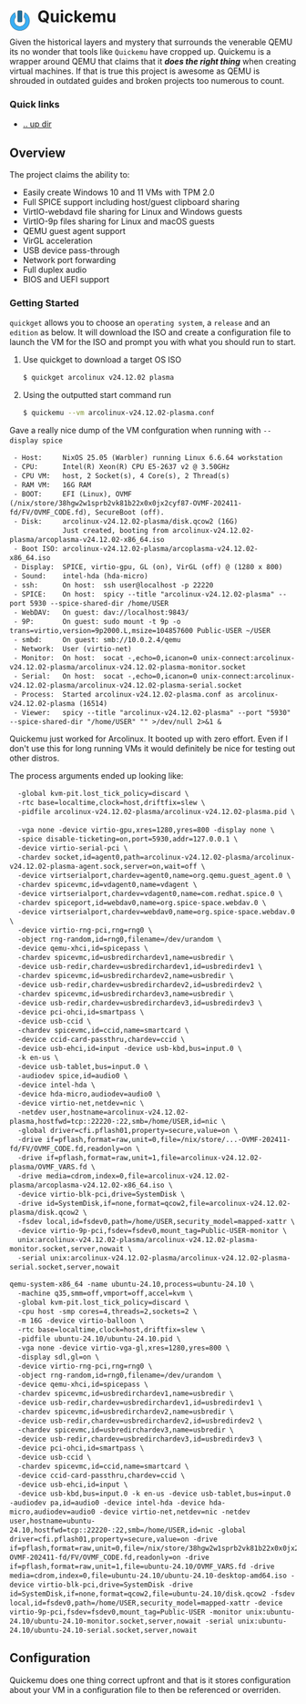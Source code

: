 # Quickemu <img style="margin: 6px 13px 0px 0px" align="left" src="../../../../data/images/logo_36x36.png" />

Given the historical layers and mystery that surrounds the venerable QEMU its no wonder that tools 
like `Quickemu` have cropped up.  Quickemu is a wrapper around QEMU that claims that it ***does the 
right thing*** when creating virtual machines. If that is true this project is awesome as QEMU is 
shrouded in outdated guides and broken projects too numerous to count.

### Quick links
- [.. up dir](../README.md)

## Overview
The project claims the ability to:
* Easily create Windows 10 and 11 VMs with TPM 2.0
* Full SPICE support including host/guest clipboard sharing
* VirtIO-webdavd file sharing for Linux and Windows guests
* VirtIO-9p files sharing for Linux and macOS guests
* QEMU guest agent support
* VirGL acceleration
* USB device pass-through
* Network port forwarding
* Full duplex audio
* BIOS and UEFI support

### Getting Started
`quickget` allows you to choose an `operating system`, a `release` and an `edition` as below. It will 
download the ISO and create a configuration file to launch the VM for the ISO and prompt you with 
what you should run to start.

1. Use quickget to download a target OS ISO
   ```bash
   $ quickget arcolinux v24.12.02 plasma
   ```
2. Using the outputted start command run
   ```bash
   $ quickemu --vm arcolinux-v24.12.02-plasma.conf
   ```

Gave a really nice dump of the VM confguration when running with `--display spice`
```
 - Host:     NixOS 25.05 (Warbler) running Linux 6.6.64 workstation
 - CPU:      Intel(R) Xeon(R) CPU E5-2637 v2 @ 3.50GHz
 - CPU VM:   host, 2 Socket(s), 4 Core(s), 2 Thread(s)
 - RAM VM:   16G RAM
 - BOOT:     EFI (Linux), OVMF (/nix/store/38hgw2w1sprb2vk81b22x0x0jx2cyf87-OVMF-202411-fd/FV/OVMF_CODE.fd), SecureBoot (off).
 - Disk:     arcolinux-v24.12.02-plasma/disk.qcow2 (16G)
             Just created, booting from arcolinux-v24.12.02-plasma/arcoplasma-v24.12.02-x86_64.iso
 - Boot ISO: arcolinux-v24.12.02-plasma/arcoplasma-v24.12.02-x86_64.iso
 - Display:  SPICE, virtio-gpu, GL (on), VirGL (off) @ (1280 x 800)
 - Sound:    intel-hda (hda-micro)
 - ssh:      On host:  ssh user@localhost -p 22220
 - SPICE:    On host:  spicy --title "arcolinux-v24.12.02-plasma" --port 5930 --spice-shared-dir /home/USER
 - WebDAV:   On guest: dav://localhost:9843/
 - 9P:       On guest: sudo mount -t 9p -o trans=virtio,version=9p2000.L,msize=104857600 Public-USER ~/USER
 - smbd:     On guest: smb://10.0.2.4/qemu
 - Network:  User (virtio-net)
 - Monitor:  On host:  socat -,echo=0,icanon=0 unix-connect:arcolinux-v24.12.02-plasma/arcolinux-v24.12.02-plasma-monitor.socket
 - Serial:   On host:  socat -,echo=0,icanon=0 unix-connect:arcolinux-v24.12.02-plasma/arcolinux-v24.12.02-plasma-serial.socket
 - Process:  Started arcolinux-v24.12.02-plasma.conf as arcolinux-v24.12.02-plasma (16514)
 - Viewer:   spicy --title "arcolinux-v24.12.02-plasma" --port "5930" --spice-shared-dir "/home/USER" "" >/dev/null 2>&1 &
```

Quickemu just worked for Arcolinux. It booted up with zero effort. Even if I don't use this for long 
running VMs it would definitely be nice for testing out other distros.

The process arguments ended up looking like:
```
  -global kvm-pit.lost_tick_policy=discard \
  -rtc base=localtime,clock=host,driftfix=slew \
  -pidfile arcolinux-v24.12.02-plasma/arcolinux-v24.12.02-plasma.pid \

  -vga none -device virtio-gpu,xres=1280,yres=800 -display none \
  -spice disable-ticketing=on,port=5930,addr=127.0.0.1 \
  -device virtio-serial-pci \
  -chardev socket,id=agent0,path=arcolinux-v24.12.02-plasma/arcolinux-v24.12.02-plasma-agent.sock,server=on,wait=off \
  -device virtserialport,chardev=agent0,name=org.qemu.guest_agent.0 \
  -chardev spicevmc,id=vdagent0,name=vdagent \
  -device virtserialport,chardev=vdagent0,name=com.redhat.spice.0 \
  -chardev spiceport,id=webdav0,name=org.spice-space.webdav.0 \
  -device virtserialport,chardev=webdav0,name=org.spice-space.webdav.0 \
  -device virtio-rng-pci,rng=rng0 \
  -object rng-random,id=rng0,filename=/dev/urandom \
  -device qemu-xhci,id=spicepass \
  -chardev spicevmc,id=usbredirchardev1,name=usbredir \
  -device usb-redir,chardev=usbredirchardev1,id=usbredirdev1 \
  -chardev spicevmc,id=usbredirchardev2,name=usbredir \
  -device usb-redir,chardev=usbredirchardev2,id=usbredirdev2 \
  -chardev spicevmc,id=usbredirchardev3,name=usbredir \
  -device usb-redir,chardev=usbredirchardev3,id=usbredirdev3 \
  -device pci-ohci,id=smartpass \
  -device usb-ccid \
  -chardev spicevmc,id=ccid,name=smartcard \
  -device ccid-card-passthru,chardev=ccid \
  -device usb-ehci,id=input -device usb-kbd,bus=input.0 \
  -k en-us \
  -device usb-tablet,bus=input.0 \
  -audiodev spice,id=audio0 \
  -device intel-hda \
  -device hda-micro,audiodev=audio0 \
  -device virtio-net,netdev=nic \
  -netdev user,hostname=arcolinux-v24.12.02-plasma,hostfwd=tcp::22220-:22,smb=/home/USER,id=nic \
  -global driver=cfi.pflash01,property=secure,value=on \
  -drive if=pflash,format=raw,unit=0,file=/nix/store/...-OVMF-202411-fd/FV/OVMF_CODE.fd,readonly=on \
  -drive if=pflash,format=raw,unit=1,file=arcolinux-v24.12.02-plasma/OVMF_VARS.fd \
  -drive media=cdrom,index=0,file=arcolinux-v24.12.02-plasma/arcoplasma-v24.12.02-x86_64.iso \
  -device virtio-blk-pci,drive=SystemDisk \
  -drive id=SystemDisk,if=none,format=qcow2,file=arcolinux-v24.12.02-plasma/disk.qcow2 \
  -fsdev local,id=fsdev0,path=/home/USER,security_model=mapped-xattr \
  -device virtio-9p-pci,fsdev=fsdev0,mount_tag=Public-USER-monitor \
  unix:arcolinux-v24.12.02-plasma/arcolinux-v24.12.02-plasma-monitor.socket,server,nowait \
  -serial unix:arcolinux-v24.12.02-plasma/arcolinux-v24.12.02-plasma-serial.socket,server,nowait
```

```
qemu-system-x86_64 -name ubuntu-24.10,process=ubuntu-24.10 \
  -machine q35,smm=off,vmport=off,accel=kvm \
  -global kvm-pit.lost_tick_policy=discard \
  -cpu host -smp cores=4,threads=2,sockets=2 \
  -m 16G -device virtio-balloon \
  -rtc base=localtime,clock=host,driftfix=slew \
  -pidfile ubuntu-24.10/ubuntu-24.10.pid \
  -vga none -device virtio-vga-gl,xres=1280,yres=800 \
  -display sdl,gl=on \
  -device virtio-rng-pci,rng=rng0 \
  -object rng-random,id=rng0,filename=/dev/urandom \
  -device qemu-xhci,id=spicepass \
  -chardev spicevmc,id=usbredirchardev1,name=usbredir \
  -device usb-redir,chardev=usbredirchardev1,id=usbredirdev1 \
  -chardev spicevmc,id=usbredirchardev2,name=usbredir \
  -device usb-redir,chardev=usbredirchardev2,id=usbredirdev2 \
  -chardev spicevmc,id=usbredirchardev3,name=usbredir \
  -device usb-redir,chardev=usbredirchardev3,id=usbredirdev3 \
  -device pci-ohci,id=smartpass \
  -device usb-ccid \
  -chardev spicevmc,id=ccid,name=smartcard \
  -device ccid-card-passthru,chardev=ccid \
  -device usb-ehci,id=input \
  -device usb-kbd,bus=input.0 -k en-us -device usb-tablet,bus=input.0 -audiodev pa,id=audio0 -device intel-hda -device hda-micro,audiodev=audio0 -device virtio-net,netdev=nic -netdev user,hostname=ubuntu-24.10,hostfwd=tcp::22220-:22,smb=/home/USER,id=nic -global driver=cfi.pflash01,property=secure,value=on -drive if=pflash,format=raw,unit=0,file=/nix/store/38hgw2w1sprb2vk81b22x0x0jx2cyf87-OVMF-202411-fd/FV/OVMF_CODE.fd,readonly=on -drive if=pflash,format=raw,unit=1,file=ubuntu-24.10/OVMF_VARS.fd -drive media=cdrom,index=0,file=ubuntu-24.10/ubuntu-24.10-desktop-amd64.iso -device virtio-blk-pci,drive=SystemDisk -drive id=SystemDisk,if=none,format=qcow2,file=ubuntu-24.10/disk.qcow2 -fsdev local,id=fsdev0,path=/home/USER,security_model=mapped-xattr -device virtio-9p-pci,fsdev=fsdev0,mount_tag=Public-USER -monitor unix:ubuntu-24.10/ubuntu-24.10-monitor.socket,server,nowait -serial unix:ubuntu-24.10/ubuntu-24.10-serial.socket,server,nowait
```

## Configuration
Quickemu does one thing correct upfront and that is it stores configuration about your VM in a 
configuration file to then be referenced or overriden.

